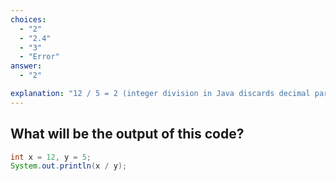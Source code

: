 ```yaml
---
choices:
  - "2"
  - "2.4"
  - "3"
  - "Error"
answer:
  - "2"

explanation: "12 / 5 = 2 (integer division in Java discards decimal part)."
---
```


## What will be the output of this code?

```java
int x = 12, y = 5;
System.out.println(x / y);
